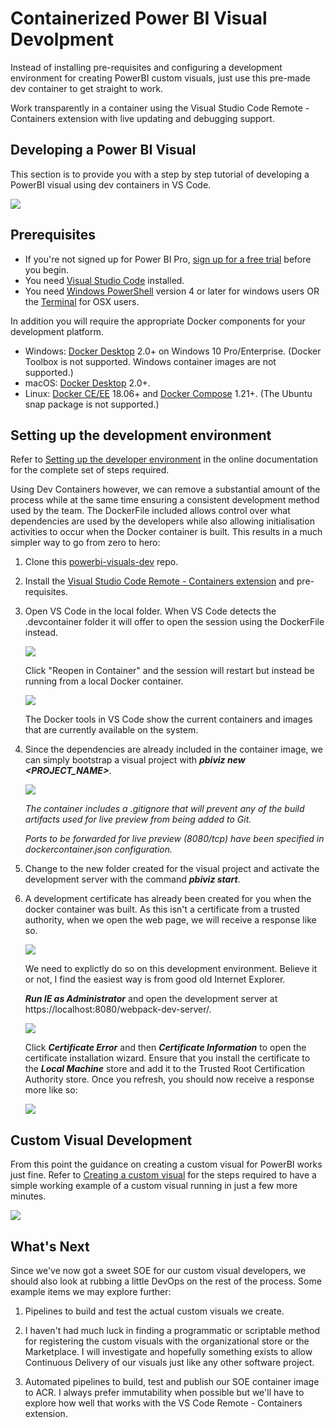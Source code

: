 # Containerized Power BI Visual Devolpment

Instead of installing pre-requisites and configuring a development environment for creating PowerBI custom visuals, just use this pre-made dev container to get straight to work.

Work transparently in a container using the Visual Studio Code Remote - Containers extension with live updating and debugging support.
 
## Developing a Power BI Visual
 
This section is to provide you with a step by step tutorial of developing a PowerBI visual using dev containers in VS Code.

![](/images/remote-containers.png)

## Prerequisites

* If you're not signed up for Power BI Pro, [sign up for a free trial](https://powerbi.microsoft.com/pricing/) before you begin.
* You need [Visual Studio Code](https://www.visualstudio.com/) installed.
* You need [Windows PowerShell](https://docs.microsoft.com/powershell/scripting/install/installing-windows-powershell?view=powershell-6) version 4 or later for windows users OR the [Terminal](https://macpaw.com/how-to/use-terminal-on-mac) for OSX users.

In addition you will require the appropriate Docker components for your development platform.

* Windows: [Docker Desktop](https://www.docker.com/products/docker-desktop) 2.0+ on Windows 10 Pro/Enterprise. (Docker Toolbox is not supported. Windows container images are not supported.)
* macOS: [Docker Desktop](https://www.docker.com/products/docker-desktop) 2.0+.
* Linux: [Docker CE/EE](https://docs.docker.com/install/#supported-platforms) 18.06+ and [Docker Compose](https://docs.docker.com/compose/install) 1.21+. (The Ubuntu snap package is not supported.)

## Setting up the development environment

Refer to [Setting up the developer environment](https://docs.microsoft.com/en-au/power-bi/developer/visuals/custom-visual-develop-tutorial#setting-up-the-developer-environment) in the online documentation for the complete set of steps required.

Using Dev Containers however, we can remove a substantial amount of the process while at the same time ensuring a consistent development method used by the team. The DockerFile included allows control over what dependencies are used by the developers while also allowing initialisation activities to occur when the Docker container is built. This results in a much simpler way to go from zero to hero:

1. Clone this [powerbi-visuals-dev](https://github.com/slamb2k/powerbi-visuals-dev) repo.
2. Install the [Visual Studio Code Remote - Containers extension](https://code.visualstudio.com/docs/remote/containers) and pre-requisites.

3. Open VS Code in the local folder. When VS Code detects the .devcontainer folder it will offer to open the session using the DockerFile instead. 

   ![](/images/start-dev-container.png)

   Click "Reopen in Container" and the session will restart but instead be running from a local Docker container.

   ![](/images/vscode-docker.png)

   The Docker tools in VS Code show the current containers and images that are currently available on the system.

4. Since the dependencies are already included in the container image, we can simply bootstrap a visual project with ***pbiviz new <PROJECT_NAME>***.

   ![](/images/new-pbiviz.png)

   *The container includes a .gitignore that will prevent any of the build artifacts used for live preview from being added to Git.*

   *Ports to be forwarded for live preview (8080/tcp) have been specified in dockercontainer.json configuration.*


5. Change to the new folder created for the visual project and activate the development server with the command ***pbiviz start***.

6. A development certificate has already been created for you when the docker container was built. As this isn't a certificate from a trusted authority, when we open the web page, we will receive a response like so.
 
   ![](/images/cert-fail.png)

   We need to explictly do so on this development environment. Believe it or not, I find the easiest way is from good old Internet Explorer. 
   
   ***Run IE as Administrator*** and open the development server at https://localhost:8080/webpack-dev-server/.
 
   ![](/images/cert-ie.png)

   Click ***Certificate Error*** and then ***Certificate Information*** to open the certificate installation wizard. Ensure that you install the certificate to the ***Local Machine*** store and add it to the Trusted Root Certification Authority store. Once you refresh, you should now receive a response more like so:

   ![](/images/cert-good.png)

## Custom Visual Development ##

From this point the guidance on creating a custom visual for PowerBI works just fine. Refer to [Creating a custom visual](https://docs.microsoft.com/en-au/power-bi/developer/visuals/custom-visual-develop-tutorial#creating-a-custom-visual) for the steps required to have a simple working example of a custom visual running in just a few more minutes.

   ![](https://docs.microsoft.com/en-au/power-bi/developer/visuals/media/custom-visual-develop-tutorial/resize-visual.png)

## What's Next ##

Since we've now got a sweet SOE for our custom visual developers, we should also look at rubbing a little DevOps on the rest of the process. Some example items we may explore further:

1. Pipelines to build and test the actual custom visuals we create.

2. I haven't had much luck in finding a programmatic or scriptable method for registering the custom visuals with the organizational store or the Marketplace. I will investigate and hopefully something exists to allow Continuous Delivery of our visuals just like any other software project.

3. Automated pipelines to build, test and publish our SOE container image to ACR. I always prefer immutability when possible but we'll have to explore how well that works with the VS Code Remote - Containers extension.

